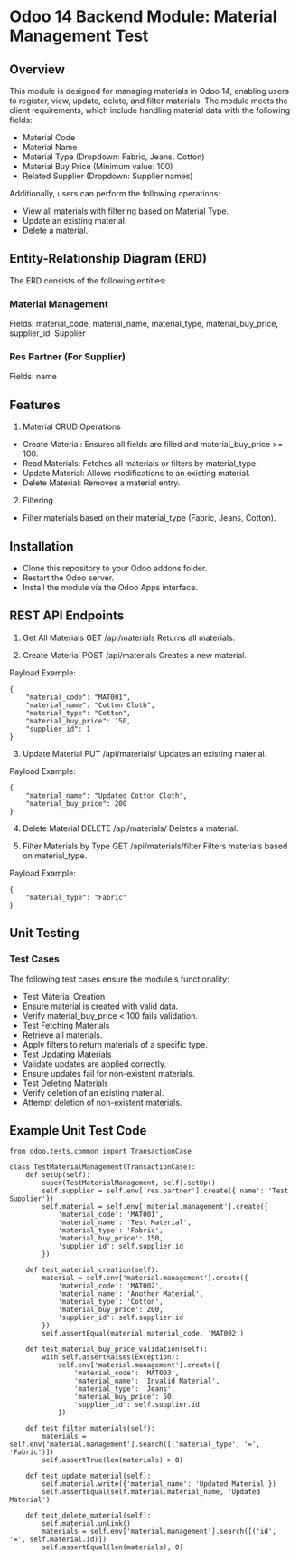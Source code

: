 # Odoo 14 Backend Module: Material Management Test
## Overview
This module is designed for managing materials in Odoo 14, enabling users to register, view, update, delete, and filter materials. The module meets the client requirements, which include handling material data with the following fields:

- Material Code
- Material Name
- Material Type (Dropdown: Fabric, Jeans, Cotton)
- Material Buy Price (Minimum value: 100)
- Related Supplier (Dropdown: Supplier names)

Additionally, users can perform the following operations:

- View all materials with filtering based on Material Type.
- Update an existing material.
- Delete a material.

## Entity-Relationship Diagram (ERD)
The ERD consists of the following entities:

### Material Management

Fields: material_code, material_name, material_type, material_buy_price, supplier_id.
Supplier

### Res Partner (For Supplier)

Fields: name

## Features
1. Material CRUD Operations
- Create Material: Ensures all fields are filled and material_buy_price >= 100.
- Read Materials: Fetches all materials or filters by material_type.
- Update Material: Allows modifications to an existing material.
- Delete Material: Removes a material entry.

2. Filtering
- Filter materials based on their material_type (Fabric, Jeans, Cotton).


## Installation
- Clone this repository to your Odoo addons folder.
- Restart the Odoo server.
- Install the module via the Odoo Apps interface.


## REST API Endpoints
1. Get All Materials
GET /api/materials
Returns all materials.

2. Create Material
POST /api/materials
Creates a new material.

Payload Example:
```
{
    "material_code": "MAT001",
    "material_name": "Cotton Cloth",
    "material_type": "Cotton",
    "material_buy_price": 150,
    "supplier_id": 1
}
```

3. Update Material
PUT /api/materials/<id>
Updates an existing material.

Payload Example:
```
{
    "material_name": "Updated Cotton Cloth",
    "material_buy_price": 200
}
```

4. Delete Material
DELETE /api/materials/<id>
Deletes a material.

5. Filter Materials by Type
GET /api/materials/filter
Filters materials based on material_type.

Payload Example:
```
{
    "material_type": "Fabric"
}
```

## Unit Testing
### Test Cases
The following test cases ensure the module's functionality:
- Test Material Creation
- Ensure material is created with valid data.
- Verify material_buy_price < 100 fails validation.
- Test Fetching Materials
- Retrieve all materials.
- Apply filters to return materials of a specific type.
- Test Updating Materials
- Validate updates are applied correctly.
- Ensure updates fail for non-existent materials.
- Test Deleting Materials
- Verify deletion of an existing material.
- Attempt deletion of non-existent materials.

## Example Unit Test Code
```
from odoo.tests.common import TransactionCase

class TestMaterialManagement(TransactionCase):
    def setUp(self):
        super(TestMaterialManagement, self).setUp()
        self.supplier = self.env['res.partner'].create({'name': 'Test Supplier'})
        self.material = self.env['material.management'].create({
            'material_code': 'MAT001',
            'material_name': 'Test Material',
            'material_type': 'Fabric',
            'material_buy_price': 150,
            'supplier_id': self.supplier.id
        })

    def test_material_creation(self):
        material = self.env['material.management'].create({
            'material_code': 'MAT002',
            'material_name': 'Another Material',
            'material_type': 'Cotton',
            'material_buy_price': 200,
            'supplier_id': self.supplier.id
        })
        self.assertEqual(material.material_code, 'MAT002')

    def test_material_buy_price_validation(self):
        with self.assertRaises(Exception):
            self.env['material.management'].create({
                'material_code': 'MAT003',
                'material_name': 'Invalid Material',
                'material_type': 'Jeans',
                'material_buy_price': 50,
                'supplier_id': self.supplier.id
            })

    def test_filter_materials(self):
        materials = self.env['material.management'].search([('material_type', '=', 'Fabric')])
        self.assertTrue(len(materials) > 0)

    def test_update_material(self):
        self.material.write({'material_name': 'Updated Material'})
        self.assertEqual(self.material.material_name, 'Updated Material')

    def test_delete_material(self):
        self.material.unlink()
        materials = self.env['material.management'].search([('id', '=', self.material.id)])
        self.assertEqual(len(materials), 0)
```
